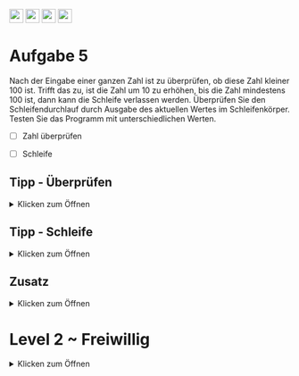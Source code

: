 <a href="https://github.com/hshf1/VorlesungC/discussions"><img src="https://img.shields.io/badge/Allgemein-Q%26A-informational?logo=github" height="25"/></a>
<a href="https://github.com/hshf1/VorlesungC/discussions/categories/02_übungsaufgaben"><img src="https://img.shields.io/badge/Übungsaufgaben-Q%26A-informational?logo=c" height="25"/></a>
<a href="https://github.com/hshf1/VorlesungC/discussions/10"><img src="https://img.shields.io/badge/Aufgabe_bewerten-red?logo=c" height="25"/></a>
<a href="https://moodle.hs-hannover.de/course/view.php?id=20754"><img src="https://img.shields.io/badge/LearnerLab-orange?logo=c" height="25"/></a>

# Aufgabe 5

Nach der Eingabe einer ganzen Zahl ist zu überprüfen, ob diese Zahl kleiner 100 ist.
Trifft das zu, ist die Zahl um 10 zu erhöhen, bis die Zahl mindestens 100 ist, dann kann die Schleife verlassen werden.
Überprüfen Sie den Schleifendurchlauf durch Ausgabe des aktuellen Wertes im Schleifenkörper.
Testen Sie das Programm mit unterschiedlichen Werten.

- [ ] Zahl überprüfen
- [ ] Schleife


## Tipp - Überprüfen
<details>
<summary>Klicken zum Öffnen</summary>

Zur Überprüfung eignen sich ```if``` und ```if else``` Anweisungen gut.

</details>

## Tipp - Schleife
<details>
<summary>Klicken zum Öffnen</summary>

Da für diese Aufgabe nur eine Zahl benötigt wird, kann das Abbruchkriterium hier >=100 direkt in die Schleife eingebunden werden. Dabei ist es egal, ob Sie eine for, while oder do-while Schleife verwenden.
  
</details>

## Zusatz
<details>
<summary>Klicken zum Öffnen</summary>

Erweitern Sie ihr Programm so, dass bei Eingabe einer Zahl größer 100 eine Fehlermeldung erscheint und das Programm wiederholt wird.

</details>

# Level 2 ~ Freiwillig
<details>
<summary>Klicken zum Öffnen</summary>
  
 Sie merken: Das Endergebnis der Zahlen liegt immer zwischen 100 und 109. 
 Das Programm soll nun so angepasst werden, dass größere Zahlen als 110 in 10er Schritten verkleinert werden bis auch diese in den Bereich fallen. Das Programm soll jedoch trotzdem für Zahlen unter 100 so arbeiten wie vorher. 
  
  
  </details>
